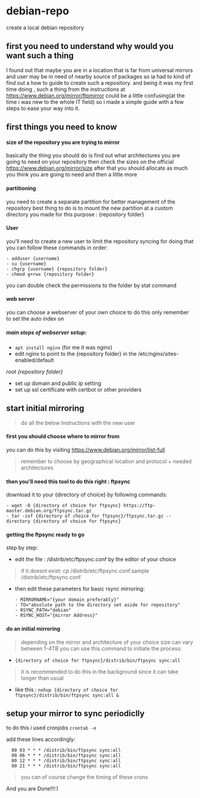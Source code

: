 # debian-repo
create a local debian repository
## first you need to understand why would you want such a thing
I found out that maybe you are in a location that is far from universal mirrors and user may be in need of nearby source of packages so ia had to kind of find out a how to guide to create such a repository.
and being it was my first time doing , such a thing from the instructions at https://www.debian.org/mirror/ftpmirror could be a little confusing(at the time i was new to the whole IT field)
so i made a simple guide with a few steps to ease your way into it.

## first things you need to know
#### size of the repository you are trying to mirror
basically the thing you should do is find out what architectures you are going to need on your repository then check the sizes on the official https://www.debian.org/mirror/size 
after that you should allocate as much you think you are going to need and then a little more
#### partitioning
you need to create a separate partition for better management of the repository
best thing to do is to mount the new partition at a custom directory you made for this purpose : {repository folder}

#### User
you'll need to create a new user to limit the repository syncing 
for doing that you can follow these commands in order:
  ```
  - adduser {username}
  - su {username}
  - chgrp {username} {repository folder}
  - chmod g+rwx {repository folder}
  ```

you can double check the permissions to the folder by stat command

#### web server
you can choose a webserver of your own choice to do this 
only remember to set the auto index on 
##### main steps of webserver setup:
  - `apt install nginx` (for me it was nginx)
  - edit nginx to point to the {repository folder} in the /etc/nginx/sites-enabled/default

*root {repository folder}*
  - set up domain and public ip setting
  - set up ssl certificate with certbot or other providers

## start initial mirroring
> do all the below instructions with the new user
#### first you should choose where to mirror from 
you can do this by visiting https://www.debian.org/mirror/list-full
> remember to choose by geographical location and protocol + needed architectures

#### then you'll need this tool to do this right : ftpsync
download it to your {directory of choice} by following commands:
  ```
  - wget -O {directory of choice for ftpsync} https://ftp-master.debian.org/ftpsync.tar.gz
  - tar -zxf {directory of choice for ftpsync}/ftpsync.tar.gz --directory {directory of choice for ftpsync}
  ```
 
#### getting the ftpsync ready to go
step by step:
  - edit the file : /distrib/etc/ftpsync.conf by the editor of your choice
> if it doesnt exist: cp /distrib/etc/ftpsync.conf.sample /distrib/etc/ftpsync.conf
  - then edit these parameters for basic rsync mirroring:
    ```
    - MIRRORNAME="{your domain preferably}"
    - TO="absolute path to the directory set aside for repository"
    - RSYNC_PATH="debian"
    - RSYNC_HOST="{mirror Address}"
    ```
#### do an initial mirroring
 > depending on the mirror and architecture of your choice size can vary between 1-4TB
you can use this command to initiate the process:
  - `{directory of choice for ftpsync}/distrib/bin/ftpsync sync:all`
 > it is recommended to do this in the background since it can take longer than usual
  - like this : `nohup {directory of choice for ftpsync}/distrib/bin/ftpsync sync:all &`

## setup your mirror to sync periodiclly
to do this i used cronjobs
`crontab -e`

add these lines accordingly:
```
  00 03 * * * /distrib/bin/ftpsync sync:all
  00 06 * * * /distrib/bin/ftpsync sync:all
  00 12 * * * /distrib/bin/ftpsync sync:all
  00 21 * * * /distrib/bin/ftpsync sync:all
```

> you can of course change the timing of these crons

And you are Done!!!:)
